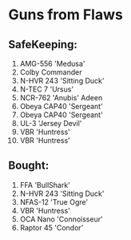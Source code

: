 # Guns from Flaws

## SafeKeeping: 

1.	AMG-556 'Medusa'  
2.	Colby Commander  
3.	N-HVR 243 'Sitting Duck'  
4.	N-TEC 7 'Ursus'  
5.	NCR-762 'Anubis' Adeen  
6.	Obeya CAP40 'Sergeant'  
7.	Obeya CAP40 'Sergeant'  
8.	UL-3 'Jersey Devil'  
9.	VBR 'Huntress'  
10.	VBR 'Huntress'  
 

## Bought: 

1.	FFA 'BullShark'
2.	N-HVR 243 'Sitting Duck'
3.	NFAS-12 'True Ogre'  
4.	VBR 'Huntress' 
5.	OCA Nano 'Connoisseur'  
6.	Raptor 45 'Condor' 
